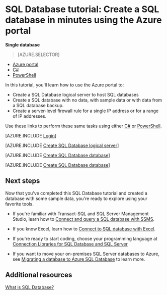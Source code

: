 <properties
	pageTitle="SQL Database tutorial: Create a SQL database | Microsoft Azure"
	description="Learn how to set up a SQL Database logical server, server firewall rule, SQL database, sample data, connect with client tools, configure users, and database firewall rule."
	keywords="sql database tutorial, create a sql database"
	services="sql-database"
	documentationCenter=""
	authors="carlrabeler"
	manager="jhubbard"
	editor=""/>


<tags
	ms.service="sql-database"
	ms.workload="data-management"
	ms.tgt_pltfrm="na"
	ms.devlang="na"
	ms.topic="hero-article"
	ms.date="04/14/2016"
	ms.author="carlrab"/>

# SQL Database tutorial: Create a SQL database in minutes using the Azure portal

**Single database**

> [AZURE.SELECTOR]
- [Azure portal](sql-database-get-started.md)
- [C#](sql-database-get-started-csharp.md)
- [PowerShell](sql-database-get-started-powershell.md)

In this tutorial, you'll learn how to use the Azure portal to:

- Create a SQL Database logical server to host SQL databases
- Create a SQL database with no data, with sample data or with data from a SQL database backup.
- Create a server-level firewall rule for a single IP address or for a range of IP addresses.

Use these links to perform these same tasks using either [C#](sql-database-get-started-csharp.md) or [PowerShell](sql-database-get-started-powershell.md).

[AZURE.INCLUDE [Login](../../includes/azure-getting-started-portal-login.md)]

[AZURE.INCLUDE [Create SQL Database logical server](../../includes/sql-database-create-new-server-portal.md)]

[AZURE.INCLUDE [Create SQL Database database](../../includes/sql-database-create-new-database-portal.md)]

[AZURE.INCLUDE [Create SQL Database database](../../includes/sql-database-create-new-server-firewall-portal.md)]

## Next steps
Now that you've completed this SQL Database tutorial and created a database with some sample data, you're ready to explore using your favorite tools.

- If you're familiar with Transact-SQL and SQL Server Management Studio, learn how to [Connect and query a SQL database with SSMS](sql-database-connect-query-ssms.md).

- If you know Excel, learn how to [Connect to SQL database with Excel](sql-database-connect-excel.md).

- If you're ready to start coding, choose your programming language at [Connection Libraries for SQL Database and SQL Server](sql-database-libraries.md)

- If you want to move your on-premises SQL Server databases to Azure, see [Migrating a database to Azure SQL Database](sql-database-cloud-migrate.md) to learn more.


## Additional resources

[What is SQL Database?](sql-database-technical-overview.md)

